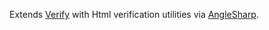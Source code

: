 Extends [Verify](https://github.com/VerifyTests/Verify) with Html verification utilities via [AngleSharp](https://github.com/AngleSharp/AngleSharp).